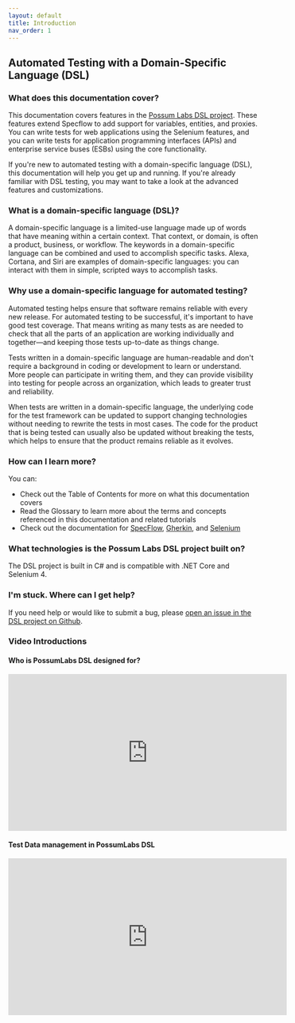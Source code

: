 ```yaml
---
layout: default
title: Introduction
nav_order: 1
---
```


## Automated Testing with a Domain-Specific Language (DSL)

### What does this documentation cover?

This documentation covers features in the <a href="https://github.com/Possum-Labs/DSL" target="_blank">Possum Labs DSL project</a>. These features extend Specflow to add support for variables, entities, and proxies. You can write tests for web applications using the Selenium features, and you can write tests for application programming interfaces (APIs) and enterprise service buses (ESBs) using the core functionality.

If you're new to automated testing with a domain-specific language (DSL), this documentation will help you get up and running. If you're already familiar with DSL testing, you may want to take a look at the advanced features and customizations. 

### What is a domain-specific language (DSL)?

A domain-specific language is a limited-use language made up of words that have meaning within a certain context. That context, or domain, is often a product, business, or workflow. The keywords in a domain-specific language can be combined and used to accomplish specific tasks. Alexa, Cortana, and Siri are examples of domain-specific languages: you can interact with them in simple, scripted ways to accomplish tasks.

### Why use a domain-specific language for automated testing?

Automated testing helps ensure that software remains reliable with every new release. For automated testing to be successful, it's important to have good test coverage. That means writing as many tests as are needed to check that all the parts of an application are working individually and together&mdash;and keeping those tests up-to-date as things change.

Tests written in a domain-specific language are human-readable and don't require a background in coding or development to learn or understand. More people can participate in writing them, and they can provide visibility into testing for people across an organization, which leads to greater trust and reliability.

When tests are written in a domain-specific language, the underlying code for the test framework can be updated to support changing technologies without needing to rewrite the tests in most cases. The code for the product that is being tested can usually also be updated without breaking the tests, which helps to ensure that the product remains reliable as it evolves.

### How can I learn more?

You can:

- Check out the Table of Contents for more on what this documentation covers
- Read the Glossary to learn more about the terms and concepts referenced in this documentation and related tutorials
- Check out the documentation for [SpecFlow](https://specflow.org/docs/), [Gherkin](https://cucumber.io/docs/gherkin/reference/), and [Selenium](https://selenium.dev/selenium/docs/api/py/api.html#)

### What technologies is the Possum Labs DSL project built on?

The DSL project is built in C# and is compatible with .NET Core and Selenium 4.

### I'm stuck. Where can I get help?

If you need help or would like to submit a bug, please <a href="https://github.com/Possum-Labs/DSL/issues" target="_blank">open an issue in the DSL project on Github</a>.

### Video Introductions

#### Who is PossumLabs DSL designed for?

<iframe width="560" height="315" src="https://www.youtube.com/embed/kxGbNqC13Z8" frameborder="0" allow="accelerometer; autoplay; encrypted-media; gyroscope; picture-in-picture" allowfullscreen></iframe>

#### Test Data management in PossumLabs DSL

<iframe width="560" height="315" src="https://www.youtube.com/embed/ujq-X_ODHic" frameborder="0" allow="accelerometer; autoplay; encrypted-media; gyroscope; picture-in-picture" allowfullscreen></iframe>
